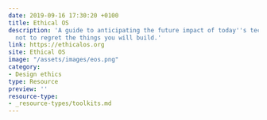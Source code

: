 ```yaml
---
date: 2019-09-16 17:30:20 +0100
title: Ethical OS
description: 'A guide to anticipating the future impact of today''s technology. Or: How
  not to regret the things you will build.'
link: https://ethicalos.org
site: Ethical OS
image: "/assets/images/eos.png"
category:
- Design ethics
type: Resource
preview: ''
resource-type: 
- _resource-types/toolkits.md
---
```

